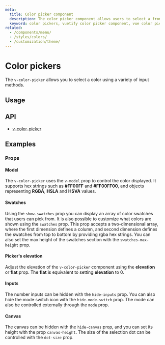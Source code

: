 ```yaml
---
meta:
  title: Color picker component
  description: The color picker component allows users to select a from pre-defined or custom colors using a variety of different inputs and formats.
  keyword: color pickers, vuetify color picker component, vue color picker component
related:
  - /components/menu/
  - /styles/colors/
  - /customization/theme/
---
```


# Color pickers

The `v-color-picker` allows you to select a color using a variety of input methods.

<entry-ad />

## Usage

<usage name="v-color-picker" />

## API

- [v-color-picker](../../api/v-color-picker)

## Examples

### Props

#### Model

The `v-color-picker` uses the `v-model` prop to control the color displayed. It supports hex strings such as **#FF00FF** and **#FF00FF00**, and objects representing **RGBA**, **HSLA** and **HSVA** values.

<example file="v-color-picker/prop-model" />

#### Swatches

Using the `show-swatches` prop you can display an array of color swatches that users can pick from. It is also possible to customize what colors are shown using the `swatches` prop. This prop accepts a two-dimensional array, where the first dimension defines a column, and second dimension defines the swatches from top to bottom by providing rgba hex strings. You can also set the max height of the swatches section with the `swatches-max-height` prop.

<example file="v-color-picker/prop-swatches" />

#### Picker's elevation

Adjust the elevation of the `v-color-picker` component using the **elevation** or **flat** prop. The **flat** is equivalent to setting **elevation** to 0.

<example file="v-color-picker/prop-elevation" />

#### Inputs

The number inputs can be hidden with the `hide-inputs` prop. You can also hide the mode switch icon with the `hide-mode-switch` prop. The mode can also be controlled externally through the `mode` prop.

<example file="v-color-picker/prop-inputs" />

#### Canvas

The canvas can be hidden with the `hide-canvas` prop, and you can set its height with the prop `canvas-height`. The size of the selection dot can be controlled with the `dot-size` prop.

<example file="v-color-picker/prop-canvas" />

<backmatter />
